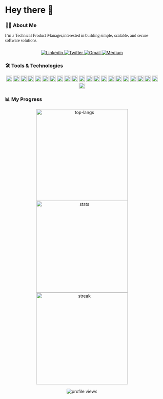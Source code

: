 <h1 align="left">Hey there 👋</h1>

###

<h3 align="left">👩‍💻 About Me</h3>

<p align="left" style="font-family: Georgia, serif;">I’m a Technical Product Manager,interested in building simple, scalable, and secure software solutions.
</p>

###

<div align="center">
  <a href="https://www.linkedin.com/in/purityudeh/" target="_blank">
    <img src="https://img.shields.io/badge/LinkedIn-%230077B5.svg?&style=for-the-badge&logo=linkedin&logoColor=white" alt="LinkedIn" />
  </a>
  <a href="https://x.com/Sudogirl" target="_blank">
    <img src="https://img.shields.io/badge/Twitter-%231DA1F2.svg?&style=for-the-badge&logo=twitter&logoColor=white" alt="Twitter" />
  </a>
  <a href="mailto:udeheberepurity@gmail.com" target="_blank">
    <img src="https://img.shields.io/badge/Gmail-%23D14836.svg?&style=for-the-badge&logo=gmail&logoColor=white" alt="Gmail" />
  </a>
  <a href="https://medium.com/@Theonlypurity" target="_blank">
    <img src="https://img.shields.io/badge/Medium-%23000000.svg?&style=for-the-badge&logo=medium&logoColor=white" alt="Medium" />
  </a>
</div>

###

<h3 align="left">🛠 Tools & Technologies</h3>

<div align="center">
  <img src="https://img.shields.io/badge/Go-00ADD8?logo=go&logoColor=white&style=for-the-badge" height="20"/>
  <img src="https://img.shields.io/badge/AWS-232F3E?logo=amazonaws&logoColor=white&style=for-the-badge" height="20"/>
  <img src="https://img.shields.io/badge/Kubernetes-326CE5?logo=kubernetes&logoColor=white&style=for-the-badge" height="20"/>
  <img src="https://img.shields.io/badge/Docker-2496ED?logo=docker&logoColor=white&style=for-the-badge" height="20"/>
  <img src="https://img.shields.io/badge/Ansible-EE0000?logo=ansible&logoColor=white&style=for-the-badge" height="20"/>
  <img src="https://img.shields.io/badge/Azure-0078D4?logo=microsoftazure&logoColor=white&style=for-the-badge" height="20"/>
  <img src="https://img.shields.io/badge/Vagrant-1868F2?logo=vagrant&logoColor=white&style=for-the-badge" height="20"/>
  <img src="https://img.shields.io/badge/Ubuntu-E95420?logo=ubuntu&logoColor=white&style=for-the-badge" height="20"/>
  <img src="https://img.shields.io/badge/Trello-0052CC?logo=trello&logoColor=white&style=for-the-badge" height="20"/>
  <img src="https://img.shields.io/badge/Terraform-7B42BC?logo=terraform&logoColor=white&style=for-the-badge" height="20"/>
  <img src="https://img.shields.io/badge/SQLite-003B57?logo=sqlite&logoColor=white&style=for-the-badge" height="20"/>
  <img src="https://img.shields.io/badge/Selenium-43B02A?logo=selenium&logoColor=black&style=for-the-badge" height="20"/>
  <img src="https://img.shields.io/badge/Python-3776AB?logo=python&logoColor=white&style=for-the-badge" height="20"/>
  <img src="https://img.shields.io/badge/Prometheus-E6522C?logo=prometheus&logoColor=white&style=for-the-badge" height="20"/>
  <img src="https://img.shields.io/badge/Node.js-339933?logo=nodedotjs&logoColor=white&style=for-the-badge" height="20"/>
  <img src="https://img.shields.io/badge/Nginx-009639?logo=nginx&logoColor=white&style=for-the-badge" height="20"/>
  <img src="https://img.shields.io/badge/MongoDB-47A248?logo=mongodb&logoColor=white&style=for-the-badge" height="20"/>
  <img src="https://img.shields.io/badge/Linux-FCC624?logo=linux&logoColor=black&style=for-the-badge" height="20"/>
  <img src="https://img.shields.io/badge/Jira-0052CC?logo=jira&logoColor=white&style=for-the-badge" height="20"/>
  <img src="https://img.shields.io/badge/Jenkins-D24939?logo=jenkins&logoColor=white&style=for-the-badge" height="20"/>
  <img src="https://img.shields.io/badge/GCP-4285F4?logo=googlecloud&logoColor=white&style=for-the-badge" height="20"/>
  <img src="https://img.shields.io/badge/Confluence-172B4D?logo=confluence&logoColor=white&style=for-the-badge" height="20"/>
</div>

###

<h3 align="left">📊 My Progress</h3>

<p align="center">
  <img src="https://github-readme-stats.vercel.app/api/top-langs?username=purityebere&show_icons=true&locale=en&layout=compact" alt="top-langs" width="300"/>
  <img src="https://github-readme-stats.vercel.app/api?username=purityebere&show_icons=true&locale=en" alt="stats" width="300"/>
  <img src="https://github-readme-streak-stats.herokuapp.com/?user=purityebere&" alt="streak" width="300"/>
</p>

<p align="center">
  <img src="https://komarev.com/ghpvc/?username=purityebere&label=Profile%20views&color=0e75b6&style=flat" alt="profile views" />
</p>
